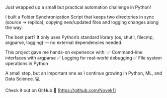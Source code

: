 Just wrapped up a small but practical automation challenge in Python!

I built a Folder Synchronization Script that keeps two directories in sync (source → replica), copying new/updated files and logging changes along the way.

The best part? It only uses Python’s standard library (os, shutil, filecmp, argparse, logging) — no external dependencies needed.

This project gave me hands-on experience with:
✅ Command-line interfaces with argparse
✅ Logging for real-world debugging
✅ File system operations in Python

A small step, but an important one as I continue growing in Python, ML, and Data Science. 💻

Check it out on GitHub 🔗 [https://github.com/Novek1]
